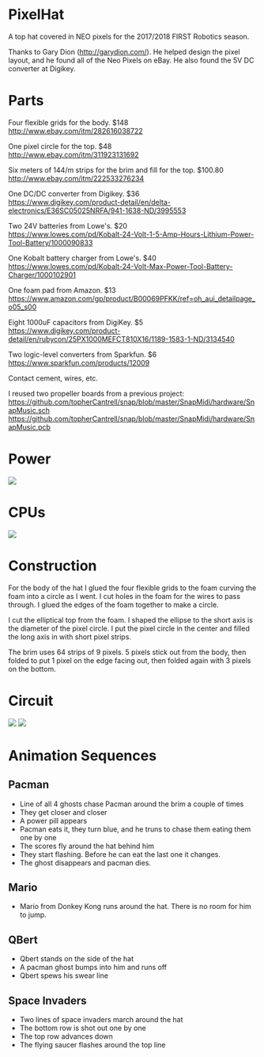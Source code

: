 # PixelHat

A top hat covered in NEO pixels for the 2017/2018 FIRST Robotics season.

Thanks to Gary Dion (http://garydion.com/). He helped  design the pixel layout,
and he found all of the Neo Pixels on eBay. He also found the 5V DC converter 
at Digikey.

# Parts

Four flexible grids for the body. $148<br>
http://www.ebay.com/itm/282616038722

One pixel circle for the top. $48<br>
http://www.ebay.com/itm/311923131692

Six meters of 144/m strips for the brim and fill for the top. $100.80<br>
http://www.ebay.com/itm/222533276234

One DC/DC converter from Digikey. $36<br>
https://www.digikey.com/product-detail/en/delta-electronics/E36SC05025NRFA/941-1638-ND/3995553

Two 24V batteries from Lowe's. $20<br>
https://www.lowes.com/pd/Kobalt-24-Volt-1-5-Amp-Hours-Lithium-Power-Tool-Battery/1000090833

One Kobalt battery charger from Lowe's. $40<br>
https://www.lowes.com/pd/Kobalt-24-Volt-Max-Power-Tool-Battery-Charger/1000102901

One foam pad from Amazon. $13<br>
https://www.amazon.com/gp/product/B00069PFKK/ref=oh_aui_detailpage_o05_s00

Eight 1000uF capacitors from DigiKey. $5<br>
https://www.digikey.com/product-detail/en/rubycon/25PX1000MEFCT810X16/1189-1583-1-ND/3134540

Two logic-level converters from Sparkfun. $6<br>
https://www.sparkfun.com/products/12009

Contact cement, wires, etc.

I reused two propeller boards from a previous project:<br>
https://github.com/topherCantrell/snap/blob/master/SnapMidi/hardware/SnapMusic.sch<br>
https://github.com/topherCantrell/snap/blob/master/SnapMidi/hardware/SnapMusic.pcb<br>

# Power

<img src="https://github.com/topherCantrell/pixelHat/blob/master/art/power.jpg">

# CPUs

<img src="https://github.com/topherCantrell/pixelHat/blob/master/art/cpus.jpg">

# Construction

For the body of the hat I glued the four flexible grids to the foam curving the foam into a 
circle as I went. I cut holes in the foam for the wires to pass through. I glued the edges of 
the foam together to make a circle.

I cut the elliptical top from the foam. I shaped the ellipse to the short axis is the diameter
of the pixel circle. I put the pixel circle in the center and filled the long axis in with
short pixel strips.

The brim uses 64 strips of 9 pixels. 5 pixels stick out from the body, then folded to put 1
pixel on the edge facing out, then folded again with 3 pixels on the bottom. 

# Circuit

<img src="https://github.com/topherCantrell/pixelHat/blob/master/art/schematic1.jpg">

<img src="https://github.com/topherCantrell/pixelHat/blob/master/art/schematic2.jpg">

# Animation Sequences

## Pacman
  - Line of all 4 ghosts chase Pacman around the brim a couple of times
  - They get closer and closer
  - A power pill appears
  - Pacman eats it, they turn blue, and he truns to chase them eating them one by one
  - The scores fly around the hat behind him
  - They start flashing. Before he can eat the last one it changes.
  - The ghost disappears and pacman dies.
  
## Mario
  - Mario from Donkey Kong runs around the hat. There is no room for him to jump.
  
## QBert
  - Qbert stands on the side of the hat
  - A pacman ghost bumps into him and runs off
  - Qbert spews his swear line
  
## Space Invaders
  - Two lines of space invaders march around the hat
  - The bottom row is shot out one by one
  - The top row advances down
  - The flying saucer flashes around the top line
